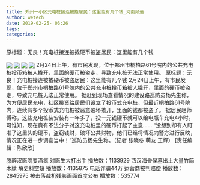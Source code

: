 ```yaml
---
title: 郑州一小区充电桩接连被撬居民：这里能有几个钱_河南频道
author: wetech
date: 2019-02-25- 06:26
tags: 
categories: 
---
```

原标题：无良！充电桩接连被撬硬币被盗居民：这里能有几个钱
<!-- more -->
                
<img align="center" border="0" src="http://mengma.jinbw.com.cn/upload/20190224/20190224122747_472.jpg" />
                
<img align="center" border="0" src="http://mengma.jinbw.com.cn/upload/20190224/20190224122805_194.jpg" />
            
<img align="center" border="0" src="http://mengma.jinbw.com.cn/upload/20190224/20190224122814_649.jpg" />
<img align="center" border="0" src="http://p2.ifengimg.com/a/2016/0810/204c433878d5cf9size1_w16_h16.png" />
2月24日上午，有市民发现，位于郑州市桐柏路61号院内的公共充电桩投币箱被人撬开，里面的硬币被盗走，导致充电桩无法正常使用。
原标题：无良！充电桩接连被撬硬币被盗居民：这里能有几个钱
2月24日上午，有市民发现，位于郑州市桐柏路61号院内的公共充电桩投币箱被人撬开，里面的硬币被盗走，导致充电桩无法正常使用。
据赶到现场查看情况的建设路巡防员杨先生称，为方便居民充电，社区投资给居民们设立了投币式充电桩，但最近桐柏路61号院内，连续有多个投币式充电桩被恶意破坏撬开，里面的钱都被盗了。
据居民赵师傅称，这些充电桩装安装有一年多了，投一元钱硬币就可以给电瓶车充电4小时。可谁知，现在竟有不法分子对这充电桩里的硬币打起了主意……
“没想到却有人盯准了这里头的硬币，盗窃钱财，破坏公共财物，他们已经将情况向警方进行反映，情况正在进一步调查当中！”巡防员杨先生称。（记者 张晓冬 萌友 王辉）
[责任编辑：陈欣欣]
            
滕醉汉医院耍酒疯 对医生大打出手
播放数：1133929
西汉海昏侯墓出土大量竹简木牍 填史料空缺
播放数：4135875
电话诈骗44万 运营商被判赔偿
播放数：2845975
被击落战机残骸画面首度公布
播放数：535774
